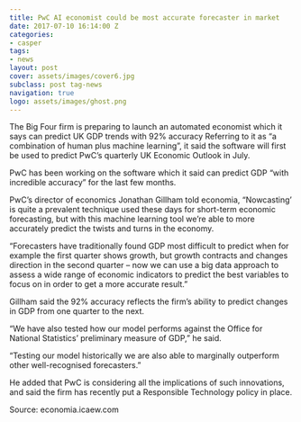 ```yaml
---
title: PwC AI economist could be most accurate forecaster in market
date: 2017-07-10 16:14:00 Z
categories:
- casper
tags:
- news
layout: post
cover: assets/images/cover6.jpg
subclass: post tag-news
navigation: true
logo: assets/images/ghost.png
---
```


The Big Four firm is preparing to launch an automated economist which it says can predict UK GDP trends with 92% accuracy
Referring to it as “a combination of human plus machine learning”, it said the software will first be used to predict PwC’s quarterly UK Economic Outlook in July.

PwC has been working on the software which it said can predict GDP “with incredible accuracy” for the last few months.

PwC’s director of economics Jonathan Gillham told economia, “Nowcasting’ is quite a prevalent technique used these days for short-term economic forecasting, but with this machine learning tool we’re able to more accurately predict the twists and turns in the economy.

“Forecasters have traditionally found GDP most difficult to predict when for example the first quarter shows growth, but growth contracts and changes direction in the second quarter – now we can use a big data approach to assess a wide range of economic indicators to predict the best variables to focus on in order to get a more accurate result.”

Gillham said the 92% accuracy reflects the firm’s ability to predict changes in GDP from one quarter to the next.

“We have also tested how our model performs against the Office for National Statistics’ preliminary measure of GDP,” he said.

“Testing our model historically we are also able to marginally outperform other well-recognised forecasters.”

He added that PwC is considering all the implications of such innovations, and said the firm has recently put a Responsible Technology policy in place.

Source: economia.icaew.com

